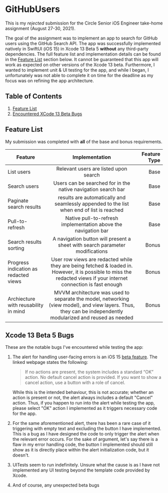 # GitHubUsers
This is my *rejected* submission for the Circle Senior iOS Engineer take-home assignment (August 27-30, 2021).

The goal of the assignment was to implement an app to search for GitHub users using the GitHub Search API. The app was successfully implemented natively in SwiftUI (iOS 15) in Xcode 13 Beta 5 **without** any third-party dependencies. The full feature list and implementation details can be found in the [Feature List](#feature-list) section below. It cannot be guaranteed that this app will work as expected on other versions of the Xcode 13 beta. Furthermore, I wanted to implement unit & UI testing for the app, and while I began, I unfortunately was not able to complete it on time for the deadline as my focus was on refining the app architecture.

## Table of Contents
1. [Feature List](#feature-list)
2. [Encountered XCode 13 Beta Bugs](#xcode-13-beta-5-bugs)

## Feature List
My submission was completed with **all** of the base and bonus requirements.

| Feature                               | Implementation 																																					  | Feature Type |  
| ------------------------------------- |:-------------------------------------------------------------------------------------------------------------------------------------------------------------------:| ------------:|
| List users                            | Relevant users are listed upon search 							  																								  | Base         |
| Search users                          | Users can be searched for in the native navigation search bar       																								  | Base         |
| Paginate search results               | results are automatically and seamlessly appended to the list when end of list is reached   																		  | Base         |
| Pull-to-refresh                       | Native pull-to-refresh implementation above the navigation bar 																									  | Base         |
| Search results sorting                | A navigation button will present a sheet with search parameter modifications 																						  | Bonus 		 |
| Progress indication as redacted views | User row views are redacted while they are being fetched & loaded in. However, it is possible to miss the redacted views if your internet connection is fast enough | Bonus 		 |
| Archiecture with reusability in mind  | MVVM architecture was used to separate the model, networking (view model), and view layers. Thus, they can be independently modularized and reused as needed        | Bonus 		 |

## Xcode 13 Beta 5 Bugs
These are the notable bugs I've encountered while testing the app:
1. The alert for handling user-facing errors is an iOS 15 [beta feature](https://developer.apple.com/documentation/swiftui/form/alert%28ispresented:error:actions:message:%29). The linked webpage states the following: 

    > If no actions are present, the system includes a standard “OK” action. No default cancel action is provided. If you want to show a cancel action, use a button with a role of cancel.
     
   While this is the intended behaviour, this is not accurate; whether an action is present or not, the alert always includes a default "Cancel" action. Thus, if you happen to run into the alert while testing the app, please select "OK" action I implemented as it triggers necessary code for the app.
2. For the same aforementioned alert, there has been a rare case of it triggering with empty text and excluding the button I have implemented. This is a bug as I have designed the code to only trigger the alert when the relevant error occurs. For the sake of argument, let's say there is a flaw in my error handling code, the button I implemented should still show as it is directly place within the alert initialization code, but it doesn't.
4. UITests seem to run indefinitely. Unsure what the cause is as I have not implemented any UI testing beyond the template code provided by Xcode.
3. And of course, any unexpected beta bugs
